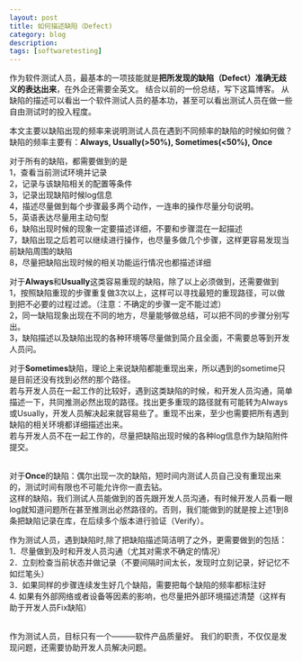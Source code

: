 ```yaml
---
layout: post
title: 如何描述缺陷（Defect)
category: blog
description: 
tags: [softwaretesting]
---
```

作为软件测试人员，最基本的一项技能就是**把所发现的缺陷（Defect）准确无歧义的表达出来**，在外企还需要全英文。 结合以前的一份总结，写下这篇博客。
从缺陷的描述可以看出一个软件测试人员的基本功，甚至可以看出测试人员在做一些自由测试时的投入程度。

本文主要以缺陷出现的频率来说明测试人员在遇到不同频率的缺陷的时候如何做？
缺陷的频率主要有：**Always, Usually(>50%), Sometimes(<50%), Once**

对于所有的缺陷，都需要做到的是
<br/>1，查看当前测试环境并记录
<br/>2，记录与该缺陷相关的配置等条件
<br/>3，记录出现缺陷时候log信息
<br/>4，描述尽量做到每个步骤最多两个动作，一连串的操作尽量分句说明。
<br/>5，英语表达尽量用主动句型
<br/>6，缺陷出现时候的现象一定要描述详细，不要和步骤混在一起描述
<br/>7，缺陷出现之后若可以继续进行操作，也尽量多做几个步骤，这样更容易发现当前缺陷周围的缺陷
<br/>8，尽量把缺陷出现时候的相关功能运行情况也都描述详细

对于**Always**和**Usually**这类容易重现的缺陷，除了以上必须做到，还需要做到
<br/>1，按照缺陷重现的步骤重复做3次以上，这样可以寻找最短的重现路径，可以做到把不必要的过程过滤。（注意：不确定的步骤一定不能过滤）
<br/>2，同一缺陷现象出现在不同的地方，尽量能够做总结，可以把不同的步骤分别写出。
<br/>3，缺陷描述以及缺陷出现的各种环境等尽量做到简介且全面，不需要总等到开发人员问。

对于**Sometimes**缺陷，理论上来说缺陷都能重现出来，所以遇到的sometime只是目前还没有找到必然的那个路径。
<br/>若与开发人员在一起工作的比较好，遇到这类缺陷的时候，和开发人员沟通，简单描述一下，共同推测必然出现的路径。找出更多重现的路径就有可能转为Always或Usually，开发人员解决起来就容易些了。重现不出来，至少也需要把所有遇到缺陷的相关环境都详细描述出来。
<br/>若与开发人员不在一起工作的，尽量把缺陷出现时候的各种log信息作为缺陷附件提交。

<br/>对于**Once**的缺陷：偶尔出现一次的缺陷，短时间内测试人员自己没有重现出来的，测试时间有限也不可能允许你一直去钻。
<br/>这样的缺陷，我们测试人员能做到的首先跟开发人员沟通，有时候开发人员看一眼log就知道问题所在甚至推测出必然路径的。否则，我们能做到的就是按上述1到8条把缺陷记录在库，在后续多个版本进行验证（Verify）。

作为测试人员，遇到缺陷时,除了把缺陷描述简洁明了之外，更需要做到的包括：
<br/>1．尽量做到及时和开发人员沟通（尤其对需求不确定的情况）
<br/>2．立刻检查当前状态并做记录（不要间隔时间太长，发现时立刻记录，好记忆不如烂笔头）
<br/>3．如果同样的步骤连续发生好几个缺陷，需要把每个缺陷的频率都标注好
<br/>4. 如果有外部网络或者设备等因素的影响，也尽量把外部环境描述清楚（这样有助于开发人员Fix缺陷）

<br/>作为测试人员，目标只有一个———软件产品质量好。 我们的职责，不仅仅是发现问题，还需要协助开发人员解决问题。